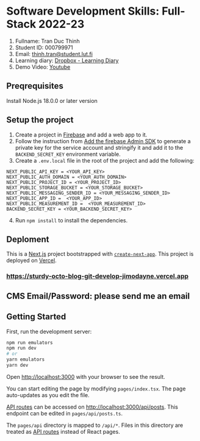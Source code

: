 # Software Development Skills: Full-Stack 2022-23

1. Fullname: Tran Duc Thinh
2. Student ID: 000799971
3. Email: thinh.tran@student.lut.fi
4. Learning diary: [Dropbox - Learning Diary](https://www.dropbox.com/s/mre6csmoilj121l/learning_diary.docx?dl=0)
5. Demo Video: [Youtube](https://youtu.be/uoBLCeJeupg)

## Preqrequisites

Install Node.js 18.0.0 or later version

## Setup the project

1. Create a project in [Firebase](https://console.firebase.google.com/) and add a web app to it.
2. Follow the instruction from [Add the firebase Admin SDK](https://firebase.google.com/docs/admin/setup) to generate a private key for the service account and stringify it and add it to the `BACKEND_SECRET_KEY` environment variable.
3. Create a `.env.local` file in the root of the project and add the following:

```
NEXT_PUBLIC_API_KEY = <YOUR_API_KEY>
NEXT_PUBLIC_AUTH_DOMAIN = <YOUR_AUTH_DOMAIN>
NEXT_PUBLIC_PROJECT_ID = <YOUR_PROJECT_ID>
NEXT_PUBLIC_STORAGE_BUCKET = <YOUR_STORAGE_BUCKET>
NEXT_PUBLIC_MESSAGING_SENDER_ID = <YOUR_MESSAGING_SENDER_ID>
NEXT_PUBLIC_APP_ID =  <YOUR_APP_ID>
NEXT_PUBLIC_MEASUREMENT_ID =  <YOUR_MEASUREMENT_ID>
BACKEND_SECRET_KEY = <YOUR_BACKEND_SECRET_KEY>
```

4. Run `npm install` to install the dependencies.

## Deploment

This is a [Next.js](https://nextjs.org/) project bootstrapped with [`create-next-app`](https://github.com/vercel/next.js/tree/canary/packages/create-next-app). This project is deployed on [Vercel](https://vercel.com/).

### https://sturdy-octo-blog-git-develop-jimodayne.vercel.app

## CMS Email/Password: please send me an email

## Getting Started

First, run the development server:

```bash
npm run emulators
npm run dev
# or
yarn emulators
yarn dev
```

Open [http://localhost:3000](http://localhost:3000) with your browser to see the result.

You can start editing the page by modifying `pages/index.tsx`. The page auto-updates as you edit the file.

[API routes](https://nextjs.org/docs/api-routes/introduction) can be accessed on [http://localhost:3000/api/posts](http://localhost:3000/api/posts). This endpoint can be edited in `pages/api/posts.ts`.

The `pages/api` directory is mapped to `/api/*`. Files in this directory are treated as [API routes](https://nextjs.org/docs/api-routes/introduction) instead of React pages.
